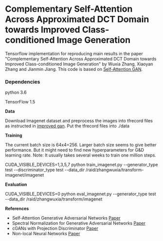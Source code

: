 # Complementary Self-Attention Across Approximated DCT Domain towards Improved Class-conditioned Image Generation

Tensorflow implementation for reproducing main results in the paper "Complementary Self-Attention Across Approximated
DCT Domain towards Improved Class-conditioned
Image Generation" by Wuxia Zhang, Xiaoyan Zhang and Jianmin Jiang. This code is based on [Self-Attention GAN](https://github.com/brain-research/self-attention-gan).

[//]: # (<img src="imgs/img1.png"/>)


### Dependencies
python 3.6

TensorFlow 1.5


**Data**

Download Imagenet dataset and preprocess the images into tfrecord files as instructed in [improved gan](https://github.com/openai/improved-gan/blob/master/imagenet/convert_imagenet_to_records.py). Put the tfrecord files into ./data


**Training**

The current batch size is 64x4=256. Larger batch size seems to give better performance. But it might need to find new hyperparameters for G&D learning rate. Note: It usually takes several weeks to train one million steps. 

CUDA_VISIBLE_DEVICES=1,3,5,7 python train_imagenet.py --generator_type test --discriminator_type test --data_dir /raid/zhangwuxia/transform-imagenet/imagenet

**Evaluation**

CUDA_VISIBLE_DEVICES=0 python eval_imagenet.py --generator_type test --data_dir /raid/zhangwuxia/transform/imagenet

[//]: # (### Citing Self-attention GAN)

[//]: # (If you find Self-attention GAN is useful in your research, please consider citing:)

[//]: # ()
[//]: # (```)

[//]: # (@article{Han18,)

[//]: # (  author    = {Han Zhang and)

[//]: # (               Ian J. Goodfellow and)

[//]: # (               Dimitris N. Metaxas and)

[//]: # (               Augustus Odena},)

[//]: # (  title     = {Self-Attention Generative Adversarial Networks},)

[//]: # (  year      = {2018},)

[//]: # (  journal = {arXiv:1805.08318},)

[//]: # (})

[//]: # (```)

**References**
- Self-Attention Generative Adversarial Networks [Paper](https://arxiv.org/abs/1805.08318)
- Spectral Normalization for Generative Adversarial Networks [Paper](https://arxiv.org/abs/1802.05957) 
- cGANs with Projection Discriminator [Paper](https://arxiv.org/abs/1802.05637)
- Non-local Neural Networks [Paper](https://arxiv.org/abs/1711.07971)
